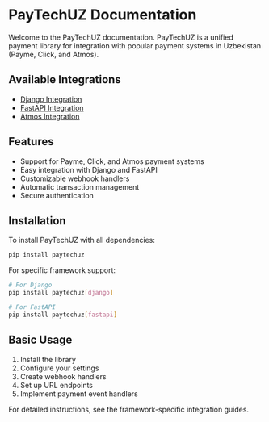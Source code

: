 # PayTechUZ Documentation

Welcome to the PayTechUZ documentation. PayTechUZ is a unified payment library for integration with popular payment systems in Uzbekistan (Payme, Click, and Atmos).

## Available Integrations

- [Django Integration](django_integration.md)
- [FastAPI Integration](fastapi_integration.md)
- [Atmos Integration](atmos_integration.md)

## Features

- Support for Payme, Click, and Atmos payment systems
- Easy integration with Django and FastAPI
- Customizable webhook handlers
- Automatic transaction management
- Secure authentication

## Installation

To install PayTechUZ with all dependencies:

```bash
pip install paytechuz
```

For specific framework support:

```bash
# For Django
pip install paytechuz[django]

# For FastAPI
pip install paytechuz[fastapi]
```

## Basic Usage

1. Install the library
2. Configure your settings
3. Create webhook handlers
4. Set up URL endpoints
5. Implement payment event handlers

For detailed instructions, see the framework-specific integration guides.
